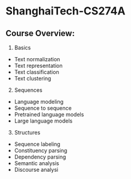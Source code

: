 # ShanghaiTech-CS274A


## Course Overview:
1. Basics
+ Text normalization
+ Text representation
+ Text classification
+ Text clustering
2. Sequences
+ Language modeling
+ Sequence to sequence
+ Pretrained language models
+ Large language models
3. Structures
+ Sequence labeling
+ Constituency parsing
+ Dependency parsing
+ Semantic analysis
+ Discourse analysi
